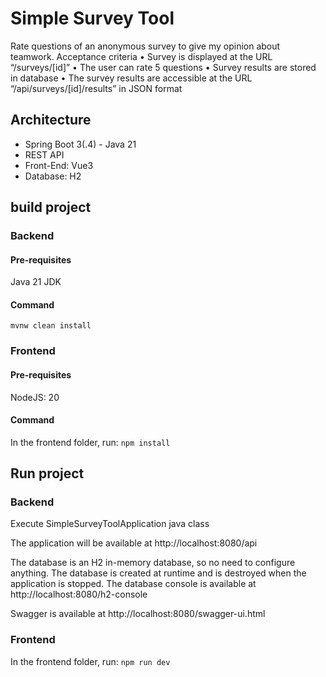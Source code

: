 # Simple Survey Tool

Rate questions of an anonymous survey to give my opinion about 
teamwork.
Acceptance criteria
• Survey is displayed at the URL “/surveys/[id]”
• The user can rate 5 questions
• Survey results are stored in database
• The survey results are accessible at the URL “/api/surveys/[id]/results” in JSON format

## Architecture
- Spring Boot 3(.4) - Java 21
- REST API
- Front-End: Vue3
- Database: H2


## build project

### Backend

#### Pre-requisites

Java 21 JDK

#### Command

`mvnw clean install`

### Frontend


#### Pre-requisites

NodeJS: 20

#### Command

In the frontend folder, run:
`npm install`

## Run project

### Backend

Execute SimpleSurveyToolApplication java class

The application will be available at http://localhost:8080/api

The database is an H2 in-memory database, so no need to configure anything.
The database is created at runtime and is destroyed when the application is stopped.
The database console is available at http://localhost:8080/h2-console

Swagger is available at http://localhost:8080/swagger-ui.html

### Frontend

In the frontend folder, run:
`npm run dev`
